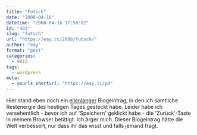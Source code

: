 ```yaml
---
title: "Futsch"
date: "2008-04-16"
datetime: "2008-04-16 17:56:02"
id: "483"
slug: "futsch"
url: "https://eay.cc/2008/futsch/"
author: "eay"
format: "post"
categories:
  - 0815
tags:
  - wordpress
meta:
  - yourls_shorturl: "https://eay.li/pd"
---
```


Hier stand eben noch ein [ellenlanger](http://de.wikipedia.org/wiki/Elle) Blogeintrag, in den ich sämtliche Restenergie des heutigen Tages gesteckt habe. Leider habe ich versehentlich - bevor ich auf 'Speichern' geklickt habe - die 'Zurück'-Taste in meinem Browser betätigt. Ich ärger mich. Dieser Blogeintrag hätte die Welt verbessert, nur dass ihr das wisst und falls jemand fragt.
